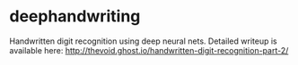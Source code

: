 # deephandwriting
Handwritten digit recognition using deep neural nets. Detailed writeup is available here:
http://thevoid.ghost.io/handwritten-digit-recognition-part-2/
